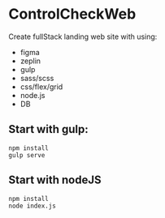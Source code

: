 # ControlCheckWeb
Create fullStack landing web site with using:
* figma
* zeplin
* gulp
* sass/scss
* css/flex/grid
* node.js
* DB

<h2>Start with gulp:</h2>

    npm install
    gulp serve
    

<h2>Start with nodeJS</h2>

    npm install
    node index.js
